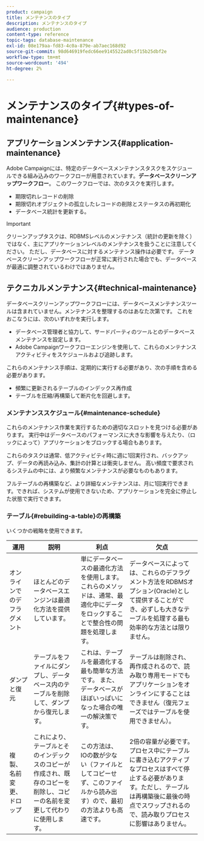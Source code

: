 ```yaml
---
product: campaign
title: メンテナンスのタイプ
description: メンテナンスのタイプ
audience: production
content-type: reference
topic-tags: database-maintenance
exl-id: 08e179aa-fd83-4c0a-879e-ab7aec168d92
source-git-commit: 98d646919fedc66ee9145522ad0c5f15b25dbf2e
workflow-type: tm+mt
source-wordcount: '494'
ht-degree: 2%

---
```


# メンテナンスのタイプ{#types-of-maintenance}

## アプリケーションメンテナンス{#application-maintenance}

Adobe Campaignには、特定のデータベースメンテナンスタスクをスケジュールできる組み込みのワークフローが用意されています。**データベースクリーンアップワークフロー**。 このワークフローでは、次のタスクを実行します。

* 期限切れレコードの削除
* 期限切れオブジェクトの孤立したレコードの削除とステータスの再初期化
* データベース統計を更新する。

>[!IMPORTANT]
>
>クリーンアップタスクは、RDBMSレベルのメンテナンス（統計の更新を除く）ではなく、主にアプリケーションレベルのメンテナンスを扱うことに注意してください。 ただし、データベースに対するメンテナンス操作は必要です。 データベースクリーンアップワークフローが正常に実行された場合でも、データベースが最適に調整されているわけではありません。

## テクニカルメンテナンス{#technical-maintenance}

データベースクリーンアップワークフローには、データベースメンテナンスツールは含まれていません。メンテナンスを整理するのはあなた次第です。 これをおこなうには、次のいずれかを実行します。

* データベース管理者と協力して、サードパーティのツールとのデータベースメンテナンスを設定します。
* Adobe Campaignワークフローエンジンを使用して、これらのメンテナンスアクティビティをスケジュールおよび追跡します。

これらのメンテナンス手順は、定期的に実行する必要があり、次の手順を含める必要があります。

* 頻繁に更新されるテーブルのインデックス再作成
* テーブルを圧縮/再構築して断片化を回避します。

### メンテナンススケジュール{#maintenance-schedule}

これらのメンテナンス作業を実行するための適切なスロットを見つける必要があります。 実行中はデータベースのパフォーマンスに大きな影響を与えたり、（ロックによって）アプリケーションをブロックする場合もあります。

これらのタスクは通常、低アクティビティ時に週に1回実行され、バックアップ、データの再読み込み、集計の計算とは衝突しません。 高い頻度で要求されるシステムの中には、より頻繁なメンテナンスが必要なものもあります。

フルテーブルの再構築など、より詳細なメンテナンスは、月に1回実行できます。できれば、システムが使用できないため、アプリケーションを完全に停止した状態で実行できます。

### テーブル{#rebuilding-a-table}の再構築

いくつかの戦略を使用できます。

<table> 
 <thead> 
  <tr> 
   <th> 運用 </th> 
   <th> 説明 </th> 
   <th> 利点 </th> 
   <th> 欠点 </th> 
  </tr> 
 </thead> 
 <tbody> 
  <tr> 
   <td> オンラインでのデフラグメント<br /> </td> 
   <td> ほとんどのデータベースエンジンは最適化方法を提供しています。<br /> </td> 
   <td> 単にデータベースの最適化方法を使用します。 これらのメソッドは、通常、最適化中にデータをロックすることで整合性の問題を処理します。<br /> </td> 
   <td> データベースによっては、これらのデフラグメント方法をRDBMSオプション(Oracle)として提供することができ、必ずしも大きなテーブルを処理する最も効率的な方法とは限りません。<br /> </td> 
  </tr> 
  <tr> 
   <td> ダンプと復元<br /> </td> 
   <td> テーブルをファイルにダンプし、データベース内のテーブルを削除して、ダンプから復元します。<br /> </td> 
   <td> これは、テーブルを最適化する最も簡単な方法です。 また、データベースがほぼいっぱいになった場合の唯一の解決策です。<br /> </td> 
   <td> テーブルは削除され、再作成されるので、読み取り専用モードでもアプリケーションをオンラインにすることはできません（復元フェーズではテーブルを使用できません）。<br /> </td> 
  </tr> 
  <tr> 
   <td> 複製、名前変更、ドロップ<br /> </td> 
   <td> これにより、テーブルとそのインデックスのコピーが作成され、既存のコピーを削除し、コピーの名前を変更して代わりに使用します。<br /> </td> 
   <td> この方法は、IOの数が少ない（ファイルとしてコピーせず、このファイルから読み出す）ので、最初の方法よりも高速です。<br /> </td> 
   <td> 2倍の容量が必要です。<br /> プロセス中にテーブルに書き込むアクティブなプロセスはすべて停止する必要があります。ただし、テーブルは再構築後に最後の時点でスワップされるので、読み取りプロセスに影響はありません。<br /> </td> 
  </tr> 
 </tbody> 
</table>
